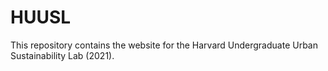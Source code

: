 # HUUSL
This repository contains the website for the Harvard Undergraduate Urban Sustainability Lab (2021). 
